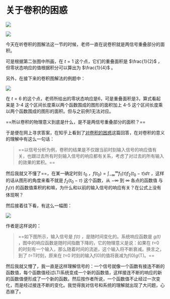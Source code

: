# 关于卷积的困惑

![](D:\Study\信号与系统\picture\卷积图解法.png)

![](D:\Study\信号与系统\picture\卷积图解法过程.png)

今天在听卷积的图解法这一节的时候，老师一直在说卷积就是两信号重叠部分的面积。

可是根据第二张图中所画，在 $t = 1$ 这个点，它们的重叠面积是 $\frac{1}{2}$ ，但零状态响应的值根据积分可以算出为 $\frac{1}{4}$ 。

另外，在接下来的卷积图解法的例题中：

![](D:\Study\信号与系统\picture\卷积图解法例题.png)

在 $t=6$ 的这个点，老师所给出的零状态响应是6，可是重叠面积是3，算式看起来是 3-4 这个区间长度乘以两个函数围成的图形的面积加上 4-5 这个区间长度乘以两个函数围成的图形的面积。但与之前例1无法对应。

==所以卷积的物理意义到底是什么，是不是两信号重叠部分的面积？==

于是便在网上寻求答案，在知乎上看到了[对卷积的困惑](https://www.zhihu.com/question/22298352/answer/637156871)这篇回答，在对卷积的意义的理解中有这么一句话：

>   ==以信号分析为例，卷积的结果是不仅跟当前时刻输入信号的响应值有关，也跟过去所有时刻输入信号的响应都有关系，考虑了对过去的所有输入的效果的累积。==

然后我就又不懂了==，在某一确定时刻 $t_0$ ，$f(t_0) = \int_{-\infty}^{\infty}f_1(\tau)f_2(t_0-\tau)d\tau$ ，这样的话从图形的角度来看不就是 $f_2(t_0-\tau)$ 这个函数，从 $-\infty$ 到 $\infty$ 各点的函数值 与 $f_1(\tau)$ 的函数值乘积的和嘛，为什么和以前的输入信号的响应有关？在公式上没有体现啊？

然后接着往下看，有这么一幅图：

![](D:\Study\信号与系统\picture\对卷积的困惑_1.jpg)

作者是这样说的：

>   ==如下图所示，输入信号是 *f(t)* ，是随时间变化的。系统响应函数是 *g(t)* ，图中的响应函数是随时间指数下降的，它的物理意义是说：如果在 *t*=0 的时刻有一个输入，那么随着时间的流逝，这个输入将不断衰减。换言之，到了 *t*=T时刻，原来在 *t*=0 时刻的输入*f*(0)的值将衰减为*f*(0)*g*(T)。==

然后我就又懵了，我一直是这样理解信号的：一个信号就像一个函数有接连不断的函数值，每个函数值经过LTI系统变成一个新的函数值，这样接连不断的响应的新的函数值便形成了一个新的函数。然后按作者所说，一个函数值不止经过一次变化，而是经过接连不断的变化。我觉得我对信号和系统的理解就出现了大问题，心态崩了。